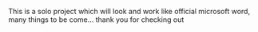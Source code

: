 This is a solo project which will look and work like official microsoft word, many things to be come... thank you for checking out
